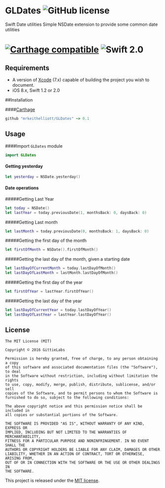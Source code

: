 # GLDates ![GitHub license](https://img.shields.io/badge/license-MIT-lightgrey.svg)
Swift Date utilities
Simple NSDate extension to provide some common date utilities
#  [![Carthage compatible](https://img.shields.io/badge/Carthage-compatible-4BC51D.svg?style=flat)](https://github.com/Carthage/Carthage) ![Swift 2.0](https://img.shields.io/badge/swift-2.0-orange.svg)

## Requirements

* A version of [Xcode][xcode] (7.x) capable of building the project you wish to document.
* iOS 8.x, Swift 1.2 or 2.0

##Installation

####[Carthage](http://github.com/Carthage/Carthage)
```ruby 
github "mrkeithelliott/GLDates" ~> 0.1
```

## Usage
####Import `GLDates` module
```swift
import GLDates
```

#### Getting yesterday
```swift
let yesterday = NSDate.yesterday()   
```

#### Date operations
#####Getting Last Year
```swift
let today = NSDate()
let lastYear = today.previousDate(1, monthsBack: 0, daysBack: 0)
```
#####Getting Last month
```swift
let lastMonth = today.previousDate(0, monthsBack: 1, daysBack: 0)
```
#####Getting the first day of the month
```swift
let firstOfMonth = NSDate().firstOfMonth()
```
#####Getting the last day of the month, given a starting date
```swift
let lastDayOfCurrentMonth = today.lastDayOfMonth()
let lastDayOfLastMonth = lastMonth.lastDayOfMonth()
```
#####Getting the first day of the year
```swift
let firstOfYear = lastYear.firstOfYear()
```
#####Getting the last day of the year
```swift
let lastDayOfCurrentYear = today.lastDayOfYear()
let lastDayOfLastYear = lastYear.lastDayOfYear()
```
## License

	The MIT License (MIT)

	Copyright © 2016 GittieLabs

	Permission is hereby granted, free of charge, to any person obtaining a copy
	of this software and associated documentation files (the "Software"), to deal
	in the Software without restriction, including without limitation the rights
	to use, copy, modify, merge, publish, distribute, sublicense, and/or sell
	copies of the Software, and to permit persons to whom the Software is
	furnished to do so, subject to the following conditions:

	The above copyright notice and this permission notice shall be included in
	all copies or substantial portions of the Software.

	THE SOFTWARE IS PROVIDED "AS IS", WITHOUT WARRANTY OF ANY KIND, EXPRESS OR
	IMPLIED, INCLUDING BUT NOT LIMITED TO THE WARRANTIES OF MERCHANTABILITY,
	FITNESS FOR A PARTICULAR PURPOSE AND NONINFRINGEMENT. IN NO EVENT SHALL THE
	AUTHORS OR COPYRIGHT HOLDERS BE LIABLE FOR ANY CLAIM, DAMAGES OR OTHER
	LIABILITY, WHETHER IN AN ACTION OF CONTRACT, TORT OR OTHERWISE, ARISING FROM,
	OUT OF OR IN CONNECTION WITH THE SOFTWARE OR THE USE OR OTHER DEALINGS IN
	THE SOFTWARE.

This project is released under the [MIT license](https://github.com/mrkeithelliott/GLDates/LICENSE).

[xcode]: https://developer.apple.com/xcode "Xcode"

